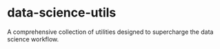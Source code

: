 # data-science-utils
A comprehensive collection of utilities designed to supercharge the data science workflow.
